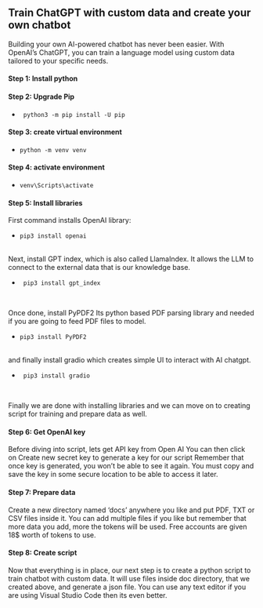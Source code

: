 ## Train ChatGPT with custom data and create your own chatbot </br>

Building your own AI-powered chatbot has never been easier. With OpenAI’s ChatGPT, you can train a language model using custom data tailored to your specific needs.

#### Step 1: Install python </br>

#### Step 2: Upgrade Pip </br>
* ```
   python3 -m pip install -U pip
  ```

#### Step 3: create virtual environment </br>
* ``` 
  python -m venv venv 
  ``` 

#### Step 4: activate environment </br>
* ```
  venv\Scripts\activate
  ```
#### Step 5: Install libraries </br>
First command installs OpenAI library: </br>
* ```
  pip3 install openai 
  ``` 
</br>
Next, install GPT index, which is also called LlamaIndex. It allows the LLM to connect to the external data that is our knowledge base. </br>

* ```
   pip3 install gpt_index 
  ```
  </br>
 

Once done, install PyPDF2 Its python based PDF parsing library and needed if you are going to feed PDF files to model.
* ```
  pip3 install PyPDF2
  ``` 
</br>
and finally install gradio which creates simple UI to interact with AI chatgpt.

* ```
   pip3 install gradio
  ``` 
</br>

Finally we are done with installing libraries and we can move on to creating script for training and prepare data as well.

#### Step 6: Get OpenAI key </br>
Before diving into script, lets get API key from Open AI You can then click on Create new secret key to generate a key for our script
Remember that once key is generated, you won’t be able to see it again. You must copy and save the key in some secure location to be able to access it later.

#### Step 7: Prepare data </br>
Create a new directory named ‘docs’ anywhere you like and put PDF, TXT or CSV files inside it. You can add multiple files if you like but remember that more data you add, more the tokens will be used. Free accounts are given 18$ worth of tokens to use.

#### Step 8: Create script </br>
Now that everything is in place, our next step is to create a python script to train chatbot with custom data. It will use files inside doc directory, that we created above, and generate a json file.
You can use any text editor if you are using Visual Studio Code then its even better.